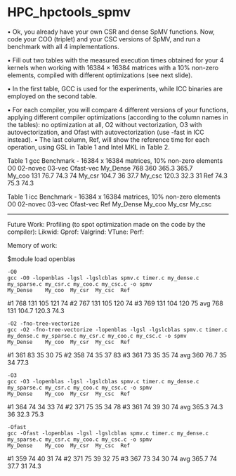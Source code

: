 # HPC_hpctools_spmv
• Ok, you already have your own CSR and dense SpMV functions. Now, code your COO (triplet) and your CSC versions of SpMV, and run a benchmark with all 4 implementations.

• Fill out two tables with the measured execution times obtained for your 4 kernels when working with 16384 × 16384 matrices with a 10% non-zero elements, compiled with different optimizations (see next slide).

• In the first table, GCC is used for the experiments, while ICC binaries are employed on the second table.

• For each compiler, you will compare 4 different versions of your functions, applying different compiler optimizations (according to the column names in the tables): no optimization at all, O2 without vectorization, O3 with autovectorization, and Ofast with autovectorization (use -fast in ICC instead).
• The last column, Ref, will show the reference time for each operation, using GSL in Table 1 and Intel MKL in Table 2.

Table 1 gcc Benchmark - 16384 x 16384 matrices, 10% non-zero elements
            O0  02-novec    03-vec  Ofast-vec
My_Dense    768 360         365.3   365.7    
My_coo      131 76.7        74.3    74
My_csr      104.7           36      37.7
My_csc      120.3           32.3    31
Ref         74.3            75.3    74.3

Table 1 icc Benchmark - 16384 x 16384 matrices, 10% non-zero elements
            O0  02-novec    03-vec  Ofast-vec   Ref
My_Dense
My_coo
My_csr
My_csc

________________________________________________________________________________________________________
Future Work: Profiling (to spot optimization made on the code by the compiler):
Likwid:
Gprof:
Valgrind:
VTune:
Perf:

Memory of work:

$module load openblas

    -O0
    gcc -O0 -lopenblas -lgsl -lgslcblas spmv.c timer.c my_dense.c my_sparse.c my_csr.c my_coo.c my_csc.c -o spmv
    My_Dense    My_coo  My_csr  My_csc  Ref
#1  768         131     105     121     74
#2  767         131     105     120     74
#3  769         131     104     120     75
avg 768         131     104.7   120.3   74.3

    -O2 -fno-tree-vectorize
    gcc -O2 -fno-tree-vectorize -lopenblas -lgsl -lgslcblas spmv.c timer.c my_dense.c my_sparse.c my_csr.c my_coo.c my_csc.c -o spmv
    My_Dense    My_coo  My_csr  My_csc  Ref
#1  361         83      35      30      75
#2  358         74      35      37      83
#3  361         73      35      35      74
avg 360         76.7    35      34      77.3

    -O3
    gcc -O3 -lopenblas -lgsl -lgslcblas spmv.c timer.c my_dense.c my_sparse.c my_csr.c my_coo.c my_csc.c -o spmv
    My_Dense    My_coo  My_csr  My_csc  Ref
#1  364         74      34      33      74
#2  371         75      35      34      78
#3  361         74      39      30      74
avg 365.3       74.3    36      32.3    75.3

    -Ofast
    gcc -Ofast -lopenblas -lgsl -lgslcblas spmv.c timer.c my_dense.c my_sparse.c my_csr.c my_coo.c my_csc.c -o spmv
    My_Dense    My_coo  My_csr  My_csc  Ref
#1  359         74      40      31      74
#2  371         75      39      32      75
#3  367         73      34      30      74
avg 365.7       74      37.7    31      74.3
